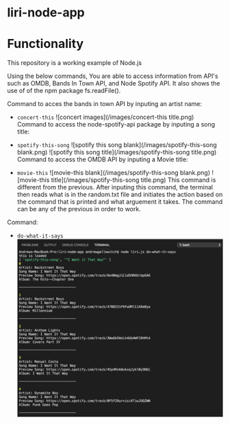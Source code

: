 # liri-node-app
# Functionality
This repository is a working example of Node.js

Using the below commands, You are able to access information from API's such as OMDB, Bands In Town API, and Node Spotify API. It also shows the use of of the npm package fs.readFile().


Command to acces the bands in town API by inputing an artist name:

* `concert-this`
![concert images](/images/concert-this title.png)
Command to access the node-spotify-api package by inputing a song title:

* `spotify-this-song`
![spotify this song blank](/images/spotify-this-song blank.png)
![spotify this song title](/images/spotify-this-song title.png)
Command to access the OMDB API by inputing a Movie title:

* `movie-this`
![movie-this blank](/images/spotify-this-song blank.png)
![movie-this title](/images/spotify-this-song title.png)
This command is different from the previous. After inputing this command, the terminal then reads what is in the random.txt file and initiates the action based on the command that is printed and what arguement it takes. The command can be any of the previous in order to work.

Command:

* `do-what-it-says`
![do-what-it-says title](/images/do-what-it-says.png)